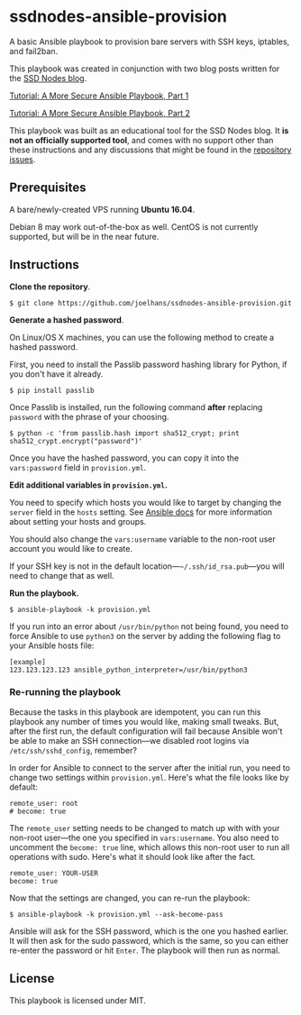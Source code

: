 # ssdnodes-ansible-provision

A basic Ansible playbook to provision bare servers with SSH keys, iptables, and fail2ban.

This playbook was created in conjunction with two blog posts written for the [SSD Nodes blog](http://blog.ssdnodes.com/blog).

[Tutorial: A More Secure Ansible Playbook, Part 1](http://blog.ssdnodes.com/blog/tutorial-a-more-secure-ansible-playbook-part-1)

[Tutorial: A More Secure Ansible Playbook, Part 2](https://blog.ssdnodes.com/blog/tutorial-a-more-secure-ansible-playbook-part-2/)

This playbook was built as an educational tool for the SSD Nodes blog. It **is not an officially supported tool**, and comes with no support other than these instructions and any discussions that might be found in the [repository issues](https://github.com/joelhans/ssdnodes-ansible-provision/issues).

## Prerequisites

A bare/newly-created VPS running **Ubuntu 16.04**.

Debian 8 may work out-of-the-box as well. CentOS is not currently supported, but will be in the near future.

## Instructions

**Clone the repository**.

```
$ git clone https://github.com/joelhans/ssdnodes-ansible-provision.git
```

**Generate a hashed password**.

On Linux/OS X machines, you can use the following method to create a hashed password.

First, you need to install the Passlib password hashing library for Python, if you don't have it already.

```
$ pip install passlib
```

Once Passlib is installed, run the following command **after** replacing `password` with the phrase of your choosing.

```
$ python -c 'from passlib.hash import sha512_crypt; print sha512_crypt.encrypt("password")'
```

Once you have the hashed password, you can copy it into the `vars:password` field in `provision.yml`.

**Edit additional variables in `provision.yml`.**

You need to specify which hosts you would like to target by changing the `server` field in the `hosts` setting. See [Ansible docs](http://docs.ansible.com/ansible/latest/intro_inventory.html) for more information about setting your hosts and groups.

You should also change the `vars:username` variable to the non-root user account you would like to create.

If your SSH key is not in the default location—`~/.ssh/id_rsa.pub`—you will need to change that as well.

**Run the playbook.**

```
$ ansible-playbook -k provision.yml
```

If you run into an error about `/usr/bin/python` not being found, you need to force Ansible to use `python3` on the server by adding the following flag to your Ansible hosts file:

```
[example]
123.123.123.123 ansible_python_interpreter=/usr/bin/python3
```

### Re-running the playbook

Because the tasks in this playbook are idempotent, you can run this playbook any number of times you would like, making small tweaks. But, after the first run, the default configuration will fail because Ansible won't be able to make an SSH connection—we disabled root logins via `/etc/ssh/sshd_config`, remember?

In order for Ansible to connect to the server after the initial run, you need to change two settings within `provision.yml`. Here's what the file looks like by default:

```
remote_user: root
# become: true
```

The `remote_user` setting needs to be changed to match up with with your non-root user—the one you specified in `vars:username`. You also need to uncomment the `become: true` line, which allows this non-root user to run all operations with sudo. Here's what it should look like after the fact.

```
remote_user: YOUR-USER
become: true
```

Now that the settings are changed, you can re-run the playbook:

```
$ ansible-playbook -k provision.yml --ask-become-pass
```

Ansible will ask for the SSH password, which is the one you hashed earlier. It will then ask for the sudo password, which is the same, so you can either re-enter the password or hit `Enter`. The playbook will then run as normal.

## License

This playbook is licensed under MIT.
